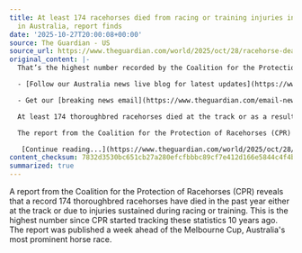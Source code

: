 ```yaml
---
title: At least 174 racehorses died from racing or training injuries in past 12 months
  in Australia, report finds
date: '2025-10-27T20:00:08+00:00'
source: The Guardian - US
source_url: https://www.theguardian.com/world/2025/oct/28/racehorse-deaths-australia-racing-training-injuries
original_content: |-
  That’s the highest number recorded by the Coalition for the Protection of Racehorses since they began tracking deaths 10 years ago

  - [Follow our Australia news live blog for latest updates](https://www.theguardian.com/australia-news/live/2025/oct/28/federal-parliament-algae-report-senate-social-media-age-assurance-labor-coalition-anthony-albanese-sussan-ley-barnaby-joyce-telco-penalties-ntwnfb)

  - Get our [breaking news email](https://www.theguardian.com/email-newsletters?CMP=cvau_sfl), [free app](https://app.adjust.com/w4u7jx3) or [daily news podcast](https://www.theguardian.com/australia-news/series/full-story?CMP=cvau_sfl)

  At least 174 thoroughbred racehorses died at the track or as a result of injuries sustained while racing or training in the past 12 months – the highest number recorded by animal rights activists since they began tracking 10 years ago.

  The report from the Coalition for the Protection of Racehorses (CPR) was released on Tuesday, one week ahead of Australia’s most important horse race, the Melbourne Cup.

   [Continue reading...](https://www.theguardian.com/world/2025/oct/28/racehorse-deaths-australia-racing-training-injuries)
content_checksum: 7832d3530bc651cb27a280efcfbbbc89cf7e412d166e5844c4f4ba9464476c9e
summarized: true
---
```


A report from the Coalition for the Protection of Racehorses (CPR) reveals that a record 174 thoroughbred racehorses have died in the past year either at the track or due to injuries sustained during racing or training. This is the highest number since CPR started tracking these statistics 10 years ago. The report was published a week ahead of the Melbourne Cup, Australia's most prominent horse race.